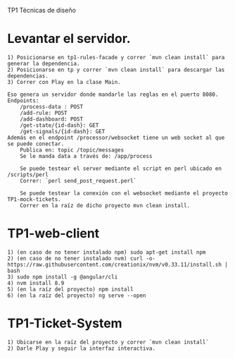 TP1 Técnicas de diseño

# Levantar el servidor.

    1) Posicionarse en tp1-rules-facade y correr `mvn clean install` para generar la dependencia.
    2) Posicionarse en tp y correr `mvn clean install` para descargar las dependencias.
    3) Correr con Play en la clase Main.
    
    Eso genera un servidor donde mandarle las reglas en el puerto 8080. 
    Endpoints: 
        /process-data : POST 
        /add-rule: POST 
        /add-dashboard: POST 
        /get-state/{id-dash}: GET 
        /get-signals/{id-dash}: GET 
    Además en el endpoint /processor/websocket tiene un web socket al que se puede conectar. 
        Publica en: topic /topic/messages 
        Se le manda data a través de: /app/process 
        
        Se puede testear el server mediante el script en perl ubicado en /scripts/perl
        Correr: `perl send_post_request.perl`
        
        Se puede testear la conexión con el websocket mediante el proyecto TP1-mock-tickets.
        Correr en la raíz de dicho proyecto mvn clean install.
    

# TP1-web-client
    
    1) (en caso de no tener instalado npm) sudo apt-get install npm 
    2) (en caso de no tener instalado nvm) curl -o- https://raw.githubusercontent.com/creationix/nvm/v0.33.11/install.sh | bash 
    3) sudo npm install -g @angular/cli 
    4) nvm install 8.9 
    5) (en la raíz del proyecto) npm install 
    6) (en la raíz del proyecto) ng serve --open 

# TP1-Ticket-System
    
    1) Ubicarse en la raíz del proyecto y correr `mvn clean install`
    2) Darle Play y seguir la interfaz interactiva.
